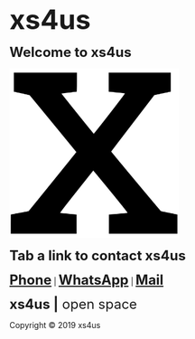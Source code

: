 <head>
<link rel="apple-touch-icon" sizes="180x180" href="/apple-touch-icon.png" />
<link rel="icon" type="image/png" sizes="32x32" href="/favicon-32x32.png" />
<link rel="icon" type="image/png" sizes="16x16" href="/favicon-16x16.png" />
<link rel="manifest" href="/site.webmanifest" />
</head>

<strong><font size="7">xs4us</font></strong>

<strong><font size="5">Welcome to xs4us</font></strong>

<img alt="xs4us" width="300" height="300" src="xs4us.svg" />

<strong><font size="5">Tab a link to contact xs4us</font></strong>

<strong><font size="5"><a href="tel:+31684423888">Phone</a></font></strong> | 
<strong><font size="5"><a href="https://wa.me/31684423888?text=xs4us" target="_blank">WhatsApp</a></font></strong> | 
<strong><font size="5"><a href="mailto:xs4us.github@gmail.com" target="_blank">Mail</a></font></strong>

<strong><font size="5">xs4us |</font></strong><font size="5"> open space</font>

Copyright © 2019 xs4us

